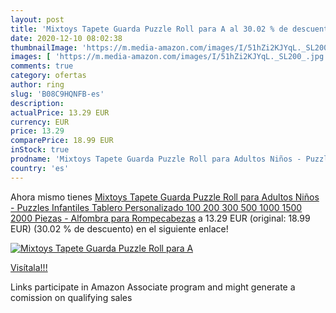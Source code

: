 ```yaml
---
layout: post
title: 'Mixtoys Tapete Guarda Puzzle Roll para A al 30.02 % de descuento'
date: 2020-12-10 08:02:38
thumbnailImage: 'https://m.media-amazon.com/images/I/51hZi2KJYqL._SL200_.jpg'
images: [ 'https://m.media-amazon.com/images/I/51hZi2KJYqL._SL200_.jpg' ]
comments: true
category: ofertas
author: ring
slug: 'B08C9HQNFB-es'
description:
actualPrice: 13.29 EUR
currency: EUR
price: 13.29
comparePrice: 18.99 EUR
inStock: true
prodname: 'Mixtoys Tapete Guarda Puzzle Roll para Adultos Niños - Puzzles Infantiles Tablero Personalizado 100 200 300 500 1000 1500 2000 Piezas - Alfombra para Rompecabezas'
country: 'es'
---
```


Ahora mismo tienes [Mixtoys Tapete Guarda Puzzle Roll para Adultos Niños - Puzzles Infantiles Tablero Personalizado 100 200 300 500 1000 1500 2000 Piezas - Alfombra para Rompecabezas](https://www.amazon.es/dp/B08C9HQNFB/?tag=tolees-21) a 13.29 EUR (original: 18.99 EUR) (30.02 %  de descuento) en el siguiente enlace!

[![Mixtoys Tapete Guarda Puzzle Roll para A](https://m.media-amazon.com/images/I/51hZi2KJYqL._SL200_.jpg)](https://www.amazon.es/dp/B08C9HQNFB/?tag=tolees-21)

[Visítala!!!](https://www.amazon.es/dp/B08C9HQNFB/?tag=tolees-21)

Links participate in Amazon Associate program and might generate a comission on qualifying sales

